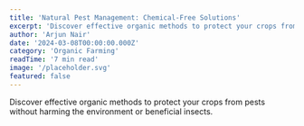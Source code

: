 ```yaml
---
title: 'Natural Pest Management: Chemical-Free Solutions'
excerpt: 'Discover effective organic methods to protect your crops from pests without harming the environment or beneficial insects.'
author: 'Arjun Nair'
date: '2024-03-08T00:00:00.000Z'
category: 'Organic Farming'
readTime: '7 min read'
image: '/placeholder.svg'
featured: false
---
```


Discover effective organic methods to protect your crops from pests without harming the environment or beneficial insects.
